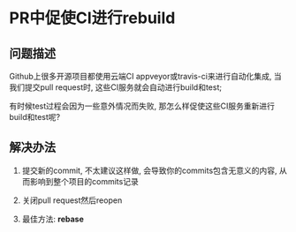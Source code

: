 # PR中促使CI进行rebuild

## 问题描述

Github上很多开源项目都使用云端CI appveyor或travis-ci来进行自动化集成, 当我们提交pull request时, 这些CI服务就会自动进行build和test;

有时候test过程会因为一些意外情况而失败, 那怎么样促使这些CI服务重新进行build和test呢?

## 解决办法

1. 提交新的commit, 不太建议这样做, 会导致你的commits包含无意义的内容, 从而影响到整个项目的commits记录

2. 关闭pull request然后reopen

3. 最佳方法: **rebase**